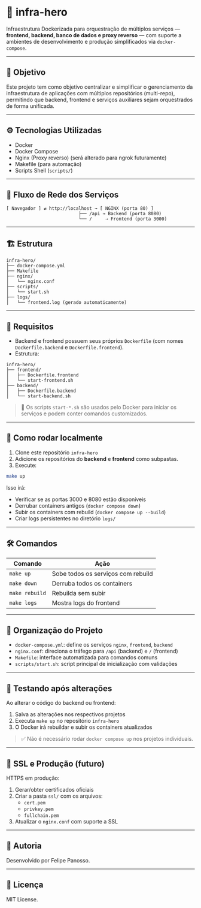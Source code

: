 # 🚀 infra-hero

Infraestrutura Dockerizada para orquestração de múltiplos serviços — **frontend, backend, banco de dados e proxy reverso** — com suporte a ambientes de desenvolvimento e produção simplificados via `docker-compose`.

---

## 📌 Objetivo

Este projeto tem como objetivo centralizar e simplificar o gerenciamento da infraestrutura de aplicações com múltiplos repositórios (multi-repo), permitindo que backend, frontend e serviços auxiliares sejam orquestrados de forma unificada.

---

## ⚙️ Tecnologias Utilizadas

- Docker
- Docker Compose
- Nginx (Proxy reverso) (será alterado para ngrok futuramente)
- Makefile (para automação)
- Scripts Shell (`scripts/`)

---

## 🧭 Fluxo de Rede dos Serviços

```
[ Navegador ] ⇄ http://localhost → [ NGINX (porta 80) ]
                           ├── /api → Backend (porta 8080)
                           └── /     → Frontend (porta 3000)
```

---

## 🏗 Estrutura

```
infra-hero/
├── docker-compose.yml
├── Makefile
├── nginx/
│   └── nginx.conf
├── scripts/
│   └── start.sh
├── logs/
│   └── frontend.log (gerado automaticamente)
```

---

## 📂 Requisitos

- Backend e frontend possuem seus próprios `Dockerfile` (com nomes `Dockerfile.backend` e `Dockerfile.frontend`).
- Estrutura:

```
infra-hero/
├── frontend/
│   ├── Dockerfile.frontend
│   └── start-frontend.sh
├── backend/
│   ├── Dockerfile.backend
│   └── start-backend.sh
```

> 🔁 Os scripts `start-*.sh` são usados pelo Docker para iniciar os serviços e podem conter comandos customizados.

---

## 🚀 Como rodar localmente

1. Clone este repositório `infra-hero`
2. Adicione os repositórios do **backend** e **frontend** como subpastas.
3. Execute:

```bash
make up
```

Isso irá:
- Verificar se as portas 3000 e 8080 estão disponíveis
- Derrubar containers antigos (`docker compose down`)
- Subir os containers com rebuild (`docker compose up --build`)
- Criar logs persistentes no diretório `logs/`

---

## 🛠 Comandos

| Comando         | Ação                                                        |
|----------------|--------------------------------------------------------------|
| `make up`      | Sobe todos os serviços com rebuild                           |
| `make down`    | Derruba todos os containers                                  |
| `make rebuild` | Rebuilda sem subir                                           |
| `make logs`    | Mostra logs do frontend                                      |

---

## 🧱 Organização do Projeto

- `docker-compose.yml`: define os serviços `nginx`, `frontend`, `backend`
- `nginx.conf`: direciona o tráfego para `/api` (backend) e `/` (frontend)
- `Makefile`: interface automatizada para comandos comuns
- `scripts/start.sh`: script principal de inicialização com validações

---

## 🧪 Testando após alterações

Ao alterar o código do backend ou frontend:

1. Salva as alterações nos respectivos projetos
2. Executa `make up` no repositório `infra-hero`
3. O Docker irá rebuildar e subir os containers atualizados

> ✅ Não é necessário rodar `docker compose up` nos projetos individuais.

---

## 🔐 SSL e Produção (futuro)

HTTPS em produção:

1. Gerar/obter certificados oficiais
2. Criar a pasta `ssl/` com os arquivos:
   - `cert.pem`
   - `privkey.pem`
   - `fullchain.pem`
3. Atualizar o `nginx.conf` com suporte a SSL

---

## 🧠 Autoria

Desenvolvido por Felipe Panosso.  

---

## 📄 Licença

MIT License.

